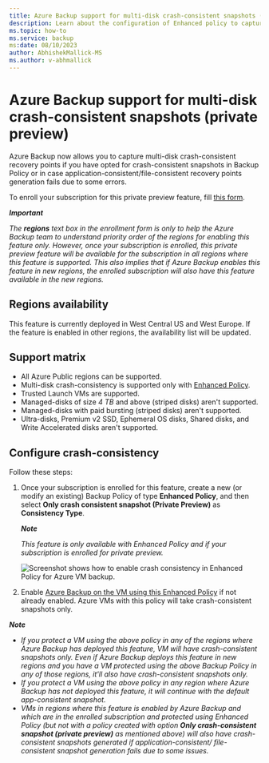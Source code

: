```yaml
---
title: Azure Backup support for multi-disk crash-consistent snapshots (private preview)
description: Learn about the configuration of Enhanced policy to capture multi-disk crash-consistent recovery points.
ms.topic: how-to
ms.service: backup
ms:date: 08/10/2023
author: AbhishekMallick-MS
ms.author: v-abhmallick
---
```


# Azure Backup support for multi-disk crash-consistent snapshots (private preview)

Azure Backup now allows you to capture multi-disk crash-consistent recovery points if you have opted for crash-consistent snapshots in Backup Policy or in case application-consistent/file-consistent recovery points generation fails due to some errors.  

To enroll your subscription for this private preview feature, fill [this form](https://aka.ms/AzureBackupSupportForMultiDiskCrashConsistencyForm).

***Important***

*The **regions** text box in the enrollment form is only to help the Azure Backup team to understand priority order of the regions for enabling this feature only. However, once your subscription is enrolled, this private preview feature will be available for the subscription in all regions where this feature is supported. This also implies that if Azure Backup enables this feature in new regions, the enrolled subscription will also have this feature available in the new regions.*

## Regions availability

This feature is currently deployed in West Central US and West Europe. If the feature is enabled in other regions, the availability list will be updated.

## Support matrix 

- All Azure Public regions can be supported.
- Multi-disk crash-consistency is supported only with [Enhanced Policy](https://nam06.safelinks.protection.outlook.com/?url=https%3A%2F%2Flearn.microsoft.com%2Fen-us%2Fazure%2Fbackup%2Fbackup-azure-vms-enhanced-policy%3Ftabs%3Dazure-portal&data=05%7C01%7Cshsangal%40microsoft.com%7Cf79ec5af57d347ad240608db9402d03c%7C72f988bf86f141af91ab2d7cd011db47%7C1%7C0%7C638266512130715342%7CUnknown%7CTWFpbGZsb3d8eyJWIjoiMC4wLjAwMDAiLCJQIjoiV2luMzIiLCJBTiI6Ik1haWwiLCJXVCI6Mn0%3D%7C3000%7C%7C%7C&sdata=Hqy9bGGKCZayuTLWiqh2nMAR6vFr6G1a2V8tOZ%2FVsxc%3D&reserved=0). 
- Trusted Launch VMs are supported.
- Managed-disks of size *4 TB* and above (striped disks) aren't supported.
- Managed-disks with paid bursting (striped disks) aren't supported.
- Ultra-disks, Premium v2 SSD, Ephemeral OS disks, Shared disks, and Write Accelerated disks aren't supported.

## Configure crash-consistency

Follow these steps:

1. Once your subscription is enrolled for this feature, create a new (or modify an existing) Backup Policy of type **Enhanced Policy**, and then select **Only crash consistent snapshot (Private Preview)** as **Consistency Type**.

   ***Note***

   *This feature is only available with Enhanced Policy and if your subscription is enrolled for private preview.*

   ![Screenshot shows how to enable crash consistency in Enhanced Policy for Azure VM backup.](https://github.com/MicrosoftDocs/azure-backup-multi-disk-crash-consistent-snapshots-private-preview/blob/main/articles/media/enable-crash-consistency-in-enhanced-policy.png)

2. Enable [Azure Backup on the VM using this Enhanced Policy](https://learn.microsoft.com/en-us/azure/backup/backup-azure-vms-enhanced-policy?tabs=azure-portal) if not already enabled. Azure VMs with this policy will take crash-consistent snapshots only.

***Note***

- *If you protect a VM using the above policy in any of the regions where Azure Backup has deployed this feature, VM will have crash-consistent snapshots only. Even if Azure Backup deploys this feature in new regions and you have a VM protected using the above Backup Policy in any of those regions, it'll also have crash-consistent snapshots only.*
- *If you protect a VM using the above policy in any region where Azure Backup has not deployed this feature, it will continue with the default app-consistent snapshot.*
- *VMs in regions where this feature is enabled by Azure Backup and which are in the enrolled subscription and protected using Enhanced Policy (but not with a policy created with option ***Only crash-consistent snapshot (private preview)*** as mentioned above) will also have crash-consistent snapshots generated if application-consistent/ file-consistent snapshot generation fails due to some issues.*